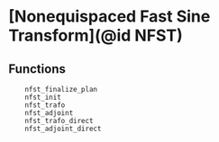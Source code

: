 # [Nonequispaced Fast Sine Transform](@id NFST)

## Functions

```@docs
  	nfst_finalize_plan
    nfst_init
    nfst_trafo
    nfst_adjoint
    nfst_trafo_direct
    nfst_adjoint_direct
```